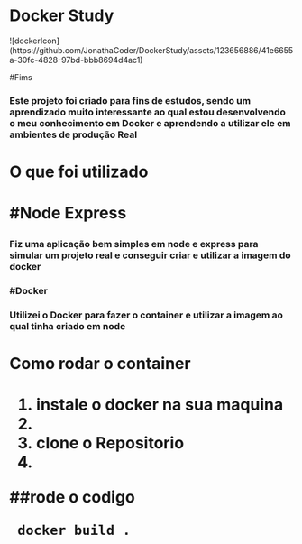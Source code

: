 <h1>Docker Study</h1>  ![dockerIcon](https://github.com/JonathaCoder/DockerStudy/assets/123656886/41e6655a-30fc-4828-97bd-bbb8694d4ac1)

#Fims 

<h3>Este projeto foi criado para fins de estudos,  sendo um aprendizado muito interessante ao qual estou desenvolvendo o meu conhecimento em Docker e
aprendendo a utilizar ele em ambientes de produção Real
<h3/>

<h1>O que foi utilizado<h1/>

#Node Express 

<h3>Fiz uma aplicação bem simples em node e express para simular um projeto real e conseguir criar e utilizar a imagem do docker<h3/>

#Docker 

<h3> Utilizei o Docker para fazer o container e utilizar a imagem ao qual tinha criado em node <h3/>

<h1>Como rodar o container <h1/>


<ol>
    <li>instale o docker na sua maquina <li/>      
    <li>clone o Repositorio<li/>
</ol>
  ##rode o codigo 
   
     docker build . 
    
